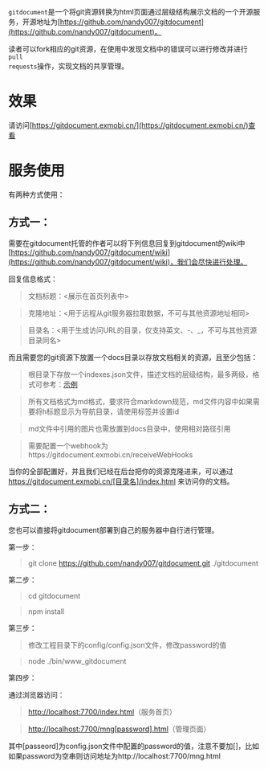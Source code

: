 <code>gitdocument</code>是一个将git资源转换为html页面通过层级结构展示文档的一个开源服务，开源地址为[https://github.com/nandy007/gitdocument](https://github.com/nandy007/gitdocument)。

读者可以fork相应的git资源，在使用中发现文档中的错误可以进行修改并进行<code>pull requests</code>操作，实现文档的共享管理。

# 效果

请访问[https://gitdocument.exmobi.cn/](https://gitdocument.exmobi.cn/)查看

# 服务使用

有两种方式使用：

## 方式一：

需要在gitdocument托管的作者可以将下列信息回复到gitdocument的wiki中[https://github.com/nandy007/gitdocument/wiki](https://github.com/nandy007/gitdocument/wiki)，我们会尽快进行处理。

回复信息格式：

> 文档标题：<展示在首页列表中>

> 克隆地址：<用于远程从git服务器拉取数据，不可与其他资源地址相同>

> 目录名：<用于生成访问URL的目录，仅支持英文、-、_，不可与其他资源目录同名>

而且需要您的git资源下放置一个docs目录以存放文档相关的资源，且至少包括：

> 根目录下存放一个indexes.json文件，描述文档的层级结构，最多两级，格式可参考：[示例](https://github.com/nandy007/agile-vm/blob/master/docs/indexes.json)

> 所有文档格式为md格式，要求符合markdown规范，md文件内容中如果需要将h标题显示为导航目录，请使用标签并设置id

> md文件中引用的图片也需放置到docs目录中，使用相对路径引用

> 需要配置一个webhook为https://gitdocument.exmobi.cn/receiveWebHooks

当你的全部配置好，并且我们已经在后台把你的资源克隆进来，可以通过 https://gitdocument.exmobi.cn/[目录名]/index.html 来访问你的文档。

## 方式二：

您也可以直接将gitdocument部署到自己的服务器中自行进行管理。

第一步：

> git clone https://github.com/nandy007/gitdocument.git ./gitdocument

第二步：

> cd gitdocument

> npm install

第三步：

> 修改工程目录下的config/config.json文件，修改password的值

> node ./bin/www_gitdocument

第四步：

通过浏览器访问：

> [http://localhost:7700/index.html](http://localhost:7700/index.html)（服务首页）

> [http://localhost:7700/mng[password].html](http://localhost:7700/mng.html)（管理页面）

其中[passeord]为config.json文件中配置的password的值，注意不要加[]，比如如果password为空串则访问地址为http://localhost:7700/mng.html



